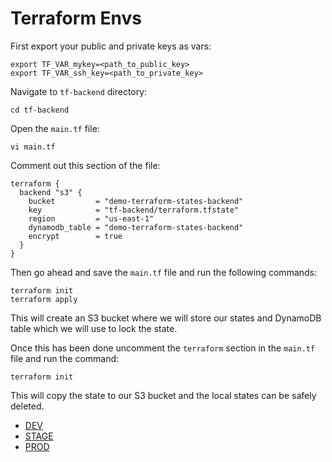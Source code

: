 # Terraform Envs

First export your public and private keys as vars:

```
export TF_VAR_mykey=<path_to_public_key>
export TF_VAR_ssh_key=<path_to_private_key>
```

Navigate to `tf-backend` directory:
```
cd tf-backend
```

Open the `main.tf` file:
```
vi main.tf
```

Comment out this section of the file:

```
terraform {
  backend "s3" {
    bucket         = "demo-terraform-states-backend"
    key            = "tf-backend/terraform.tfstate"
    region         = "us-east-1"
    dynamodb_table = "demo-terraform-states-backend"
    encrypt        = true
  }
}
```

Then go ahead and save the `main.tf` file and run the following commands:
```
terraform init
terraform apply
```
This will create an S3 bucket where we will store our states and DynamoDB table which we will use to lock the state.

Once this has been done uncomment the `terraform` section in the `main.tf` file and run the command:
```
terraform init
```
This will copy the state to our S3 bucket and the local states can be safely deleted.

- [DEV](https://github.com/prankbox/devops_mentorship/tree/dev/AWS/EC2/terraform/dev)
- [STAGE](https://github.com/prankbox/devops_mentorship/tree/dev/AWS/EC2/terraform/stage)
- [PROD](https://github.com/prankbox/devops_mentorship/tree/dev/AWS/EC2/terraform/prod)
